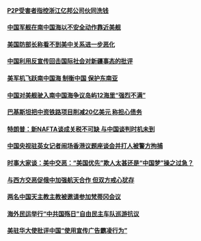 #### [P2P受害者指控浙江亿邦公司伙同洗钱 ](../pages/zyyyoeqqvi/4595987.md) 

#### [中国军舰在南中国海以不安全动作靠近美舰](../pages/zyyyoeqqvi/4595977.md) 

#### [美国防部长称看不到美中关系进一步恶化](../pages/zyyyoeqqvi/4595956.md) 

#### [中国利用反宣传回击国际社会对新疆事态的批评](../pages/zyyyoeqqvi/4595918.md) 

#### [美军机飞跃南中国海 制衡中国 保护东南亚](../pages/zyyyoeqqvi/4595910.md) 

#### [中国对美舰驶入南中国海争议岛屿12海里“强烈不满”](../pages/zyyyoeqqvi/4595743.md) 

#### [巴基斯坦把中资铁路项目削减20亿美元  称担心债务  ](../pages/zyyyoeqqvi/4595230.md) 

#### [特朗普：新NAFTA谈成关税不可缺 与中国谈判时机未到 ](../pages/zyyyoeqqvi/4595222.md) 

#### [中国央视驻英女记者闹场香港议题座谈会并打人被警方拘捕 ](../pages/zyyyoeqqvi/4594697.md) 

#### [时事大家谈：美中交恶：“美国优先”欺人太甚还是“中国梦”操之过急？](../pages/zyyyoeqqvi/4594661.md) 

#### [与西方交恶促俄中加强航天合作 但双方戒心犹存](../pages/zyyyoeqqvi/4594551.md) 

#### [两名中国天主教主教被邀请参加梵蒂冈会议](../pages/zyyyoeqqvi/4594507.md) 

#### [海外民运举行“中共国殇日”自由民主车队巡游抗议](../pages/zyyyoeqqvi/4594425.md) 

#### [美驻华大使批评中国“使用宣传广告霸凌行为”](../pages/zyyyoeqqvi/4594378.md) 

